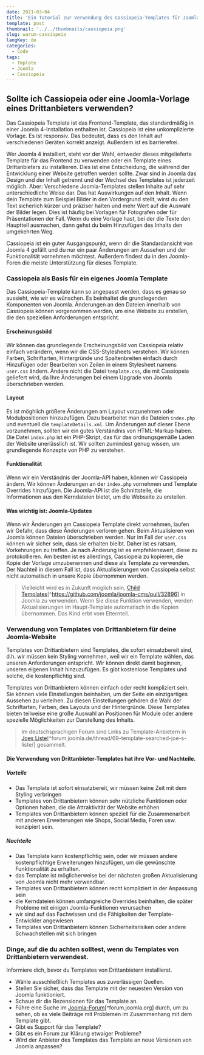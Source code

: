 ```yaml
---
date: 2021-03-04
title: 'Ein Tutorial zur Verwendung des Cassiopeia-Templates für Joomla 4 - Warum Cassiopeia'
template: post
thumbnail: '../../thumbnails/cassiopeia.png'
slug: warum-cassiopeia
langKey: de
categories:
  - Code
tags:
  - Tmplate
  - Joomla
  - Cassiopeia
---
```


## Sollte ich Cassiopeia oder eine Joomla-Vorlage eines Drittanbieters verwenden?

Das Cassiopeia Template ist das Frontend-Template, das standardmäßig in einer Joomla 4-Installation enthalten ist. Cassiopeia ist eine unkomplizierte Vorlage. Es ist responsiv. Das bedeutet, dass es den Inhalt auf verschiedenen Geräten korrekt anzeigt. Außerdem ist es barrierefrei.

Wer Joomla 4 installiert, steht vor der Wahl, entweder dieses mitgelieferte Template für das Frontend zu verwenden oder ein Template eines Drittanbieters zu installieren. Dies ist eine Entscheidung, die während der Entwicklung einer Website getroffen werden sollte. Zwar sind in Joomla das Design und der Inhalt getrennt und der Wechsel des Templates ist jederzeit möglich. Aber: Verschiedene Joomla-Templates stellen Inhalte auf sehr unterschiedliche Weise dar. Das hat Auswirkungen auf den Inhalt. Wenn dein Template zum Beispiel Bilder in den Vordergrund stellt, wirst du den Text sicherlich kürzer und präziser halten und mehr Wert auf die Auswahl der Bilder legen. Dies ist häufig bei Vorlagen für Fotografen oder für Präsentationen der Fall. Wenn du eine Vorlage hast, bei der die Texte den Hauptteil ausmachen, dann gehst du beim Hinzufügen des Inhalts den umgekehrten Weg.

Cassiopeia ist ein guter Ausgangspunkt, wenn dir die Standardansicht von Joomla 4 gefällt und du nur ein paar Änderungen am Aussehen und der Funktionalität vornehmen möchtest. Außerdem findest du in den Joomla-Foren die meiste Unterstützung für dieses Template.

### Cassiopeia als Basis für ein eigenes Joomla Template

Das Cassiopeia-Template kann so angepasst werden, dass es genau so aussieht, wie wir es wünschen. Es beinhaltet die grundlegenden Komponenten von Joomla. Änderungen an den Dateien innerhalb von Cassiopeia können vorgenommen werden, um eine Website zu erstellen, die den speziellen Anforderungen entspricht.

#### Erscheinungsbild

Wir können das grundlegende Erscheinungsbild von Cassiopeia relativ einfach verändern, wenn wir die CSS-Stylesheets verstehen. Wir können Farben, Schriftarten, Hintergründe und Spaltenbreiten einfach durch Hinzufügen oder Bearbeiten von Zeilen in einem Stylesheet namens `user.css` ändern. Ändere nicht die Datei `template.css`, die mit Cassiopeia geliefert wird, da Ihre Änderungen bei einem Upgrade von Joomla überschrieben werden.

#### Layout

Es ist möghlich größere Änderungen am Layout vorzunehmen oder Modulpositionen hinzuzufügen. Dazu bearbeitet man die Dateien `index.php` und eventuell die `templateDetails.xml`. Um Änderungen auf dieser Ebene vorzunehmen, sollten wir ein gutes Verständnis von HTML-Markup haben. Die Datei `index.php` ist ein PHP-Skript, das für das ordnungsgemäße Laden der Website unerlässlich ist. Wir sollten zumindest genug wissen, um grundlegende Konzepte von PHP zu verstehen.

#### Funktionalität

Wenn wir ein Verständnis der Joomla-API haben, können wir Cassiopeia ändern. Wir können Änderungen an der `index.php` vornehmen und Template Overrides hinzufügen. Die Joomla-API ist die Schnittstelle, die Informationen aus den Kerndateien bietet, um die Webseite zu erstellen.

#### Was wichtig ist: Joomla-Updates

Wenn wir Änderungen am Cassiopeia Template direkt vornehmen, laufen wir Gefahr, dass diese Änderungen verloren gehen. Beim Aktualisieren von Joomla können Dateien überschrieben werden. Nur im Fall der `user.css` können wir sicher sein, dass sie erhalten bleibt. Daher ist es ratsam, Vorkehrungen zu treffen. Je nach Änderung ist es empfehlenswert, diese zu protokollieren. Am besten ist es allerdings, Cassiopeia zu kopieren, die Kopie der Vorlage umzubenennen und diese als Template zu verwenden. Der Nachteil in diesem Fall ist, dass Aktualisierungen von Cassiopeia selbst nicht automatisch in unsere Kopie übernommen werden.

> Vielleicht wird es in Zukunft möglich sein, [Child Templates](https://github.com/joomla/joomla-cms/pull/32896)[^https://github.com/joomla/joomla-cms/pull/32896] in Joomla zu verwenden. Wenn Sie diese Funktion verwenden, werden Aktualisierungen im Haupt-Template automatisch in die Kopien übernommen. Das Kind erbt vom Elternteil.

### Verwendung von Templates von Drittanbietern für deine Joomla-Website

Templates von Drittanbietern sind Templates, die sofort einsatzbereit sind, d.h. wir müssen kein Styling vornehmen, weil wir ein Template wählen, das unseren Anforderungen entspricht. Wir können direkt damit beginnen, unseren eigenen Inhalt hinzuzufügen. Es gibt kostenlose Templates und solche, die kostenpflichtig sind.

Templates von Drittanbietern können einfach oder recht kompliziert sein. Sie können viele Einstellungen beinhalten, um der Seite ein einzigartiges Aussehen zu verleihen. Zu diesen Einstellungen gehören die Wahl der Schriftarten, Farben, des Layouts und der Hintergründe. Diese Templates bieten teilweise eine große Auswahl an Positionen für Module oder andere spezielle Möglichkeiten zur Darstellung des Inhalts.

> Im deutschsprachigen Forum sind Links zu Template-Anbietern in [Joes Liste](https://forum.joomla.de/thread/69-template-gesucht-joe-s-liste/)[^forum.joomla.de/thread/69-template-searched-joe-s-liste/] gesammelt.

#### Die Verwendung von Drittanbieter-Templates hat ihre Vor- und Nachteile.

##### Vorteile

- Das Template ist sofort einsatzbereit, wir müssen keine Zeit mit dem Styling verbringen
- Templates von Drittanbietern können sehr nützliche Funktionen oder Optionen haben, die die Attraktivität der Website erhöhen
- Templates von Drittanbietern können speziell für die Zusammenarbeit mit anderen Erweiterungen wie Shops, Social Media, Foren usw. konzipiert sein.

##### Nachteile

- Das Template kann kostenpflichtig sein, oder wir müssen andere kostenpflichtige Erweiterungen hinzufügen, um die gewünschte Funktionalität zu erhalten.
- das Template ist möglicherweise bei der nächsten großen Aktualisierung von Joomla nicht mehr verwendbar.
- Templates von Drittanbietern können recht kompliziert in der Anpassung sein
- die Kerndateien können umfangreiche Overrides beinhalten, die später Probleme mit einigen Joomla-Funktionen verursachen
- wir sind auf das Fachwissen und die Fähigkeiten der Template-Entwickler angewiesen
- Templates von Drittanbietern können Sicherheitsrisiken oder andere Schwachstellen mit sich bringen

### Dinge, auf die du achten solltest, wenn du Templates von Drittanbietern verwendest.

Informiere dich, bevor du Templates von Drittanbietern installierst.

- Wähle ausschließlich Templates aus zuverlässigen Quellen.
- Stellen Sie sicher, dass das Template mit der neuesten Version von Joomla funktioniert.
- Schaue dir die Rezensionen für das Template an.
- Führe eine Suche im [Joomla-Forum](https://forum.joomla.org/)[^forum.joomla.org] durch, um zu sehen, ob es viele Beiträge mit Problemen im Zusammenhang mit dem Template gibt.
- Gibt es Support für das Template?
- Gibt es ein Forum zur Klärung etwaiger Probleme?
- Wird der Anbieter des Templates das Template an neue Versionen von Joomla anpassen?
